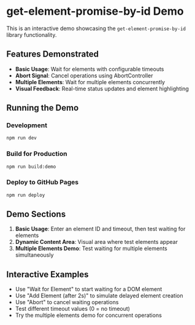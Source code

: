 # get-element-promise-by-id Demo

This is an interactive demo showcasing the `get-element-promise-by-id` library functionality.

## Features Demonstrated

- **Basic Usage**: Wait for elements with configurable timeouts
- **Abort Signal**: Cancel operations using AbortController
- **Multiple Elements**: Wait for multiple elements concurrently
- **Visual Feedback**: Real-time status updates and element highlighting

## Running the Demo

### Development
```bash
npm run dev
```

### Build for Production
```bash
npm run build:demo
```

### Deploy to GitHub Pages
```bash
npm run deploy
```

## Demo Sections

1. **Basic Usage**: Enter an element ID and timeout, then test waiting for elements
2. **Dynamic Content Area**: Visual area where test elements appear
3. **Multiple Elements Demo**: Test waiting for multiple elements simultaneously

## Interactive Examples

- Use "Wait for Element" to start waiting for a DOM element
- Use "Add Element (after 2s)" to simulate delayed element creation
- Use "Abort" to cancel waiting operations
- Test different timeout values (0 = no timeout)
- Try the multiple elements demo for concurrent operations 
